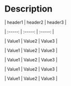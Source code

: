 # Description


| 	header1	 | 	header2	 | 	header3	 | 

| 	:-----:	 | 	:-----:	 | 	:-----:	 | 

| 	Value1	| 	Value2	| 	Value3	 |  

| 	Value1	| 	Value2	| 	Value3	 | 

| 	Value1	| 	Value2	| 	Value3	 | 

| 	Value1	| 	Value2	| 	Value3	 | 

| 	Value1	| 	Value2	| 	Value3	 | 
